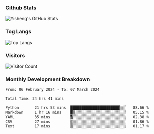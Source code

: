 ### Github Stats
![Yisheng's GitHub Stats](https://github-readme-stats-9qabuvhk1-gongyisheng.vercel.app/api?username=gongyisheng&count_private=true&show_icons=true)
### Tog Langs
![Top Langs](https://github-readme-stats-9qabuvhk1-gongyisheng.vercel.app/api/top-langs/?username=gongyisheng&layout=compact)
### Visitors
![Visitor Count](https://profile-counter.glitch.me/gongyisheng/count.svg)
### Monthly Development Breakdown
<!--START_SECTION:waka-->

```txt
From: 06 February 2024 - To: 07 March 2024

Total Time: 24 hrs 41 mins

Python       21 hrs 53 mins  ██████████████████████░░░   88.66 %
Markdown     1 hr 16 mins    █▒░░░░░░░░░░░░░░░░░░░░░░░   05.15 %
YAML         35 mins         ▓░░░░░░░░░░░░░░░░░░░░░░░░   02.38 %
CSV          27 mins         ▒░░░░░░░░░░░░░░░░░░░░░░░░   01.86 %
Text         17 mins         ▒░░░░░░░░░░░░░░░░░░░░░░░░   01.17 %
```

<!--END_SECTION:waka-->
